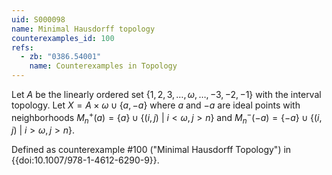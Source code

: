 ```yaml
---
uid: S000098
name: Minimal Hausdorff topology
counterexamples_id: 100
refs:
  - zb: "0386.54001"
    name: Counterexamples in Topology
---
```

Let $A$ be the linearly ordered set $\{1,2,3,\dots,\omega,\dots,-3,-2,-1\}$ with the interval topology. Let $X = A \times \omega \cup \{a, -a\}$ where $a$ and $-a$ are ideal points with neighborhoods $M_n^+(a) = \{a\} \cup \{(i,j)\ |\ i<\omega, j>n\}$ and $M_n^-(-a) = \{-a\}\cup\{(i,j)\ |\ i>\omega,j>n\}$.

Defined as counterexample #100 ("Minimal Hausdorff Topology")
in {{doi:10.1007/978-1-4612-6290-9}}.
